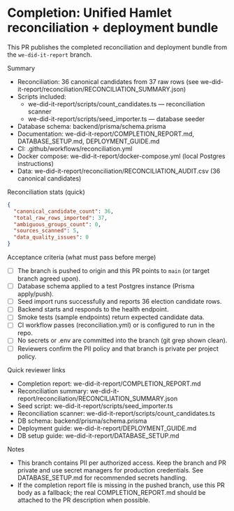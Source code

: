 # Completion: Unified Hamlet reconciliation + deployment bundle

This PR publishes the completed reconciliation and deployment bundle from the `we-did-it-report` branch.

Summary
- Reconciliation: 36 canonical candidates from 37 raw rows (see we-did-it-report/reconciliation/RECONCILIATION_SUMMARY.json)
- Scripts included:
  - we-did-it-report/scripts/count_candidates.ts — reconciliation scanner
  - we-did-it-report/scripts/seed_importer.ts — database seeder
- Database schema: backend/prisma/schema.prisma
- Documentation: we-did-it-report/COMPLETION_REPORT.md, DATABASE_SETUP.md, DEPLOYMENT_GUIDE.md
- CI: .github/workflows/reconciliation.yml
- Docker compose: we-did-it-report/docker-compose.yml (local Postgres instructions)
- Data: we-did-it-report/reconciliation/RECONCILIATION_AUDIT.csv (36 canonical candidates)

Reconciliation stats (quick)
```json
{
  "canonical_candidate_count": 36,
  "total_raw_rows_imported": 37,
  "ambiguous_groups_count": 0,
  "sources_scanned": 5,
  "data_quality_issues": 0
}
```

Acceptance criteria (what must pass before merge)
- [ ] The branch is pushed to origin and this PR points to `main` (or target branch agreed upon).
- [ ] Database schema applied to a test Postgres instance (Prisma apply/push).
- [ ] Seed import runs successfully and reports 36 election candidate rows.
- [ ] Backend starts and responds to the health endpoint.
- [ ] Smoke tests (sample endpoints) return expected candidate data.
- [ ] CI workflow passes (reconciliation.yml) or is configured to run in the repo.
- [ ] No secrets or .env are committed into the branch (git grep shown clean).
- [ ] Reviewers confirm the PII policy and that branch is private per project policy.

Quick reviewer links
- Completion report: we-did-it-report/COMPLETION_REPORT.md
- Reconciliation summary: we-did-it-report/reconciliation/RECONCILIATION_SUMMARY.json
- Seed script: we-did-it-report/scripts/seed_importer.ts
- Reconciliation scanner: we-did-it-report/scripts/count_candidates.ts
- DB schema: backend/prisma/schema.prisma
- Deployment guide: we-did-it-report/DEPLOYMENT_GUIDE.md
- DB setup guide: we-did-it-report/DATABASE_SETUP.md

Notes
- This branch contains PII per authorized access. Keep the branch and PR private and use secret managers for production credentials. See DATABASE_SETUP.md for recommended secrets handling.
- If the completion report file is missing in the pushed branch, use this PR body as a fallback; the real COMPLETION_REPORT.md should be attached to the PR description when possible.
